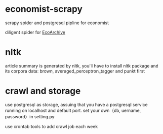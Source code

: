# economist-scrapy
scrapy spider and postgresql pipline for economist

diligent spider for [EcoArchive](https://www.ecorkv.cn/)

# nltk
article summary is generated by nltk, you'll have to install nltk package and its corpora data: brown, averaged_perceptron_tagger and punkt first

# crawl and storage
use postgresql as storage, assuing that you have a postgresql service running on localhost and default port. set your own（db, uername, password）in setting.py

use crontab tools to add crawl job each week

